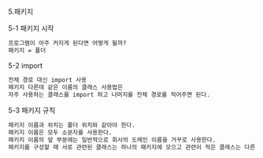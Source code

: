 5.패키지

5-1 패키지 시작
```html
프로그램이 아주 커지게 된다면 어떻게 될까?
패키지 = 폴더
```

5-2 import
```html
전체 경로 대신 import 사용
패키지 다른데 같은 이름의 클래스 사용법은
자주 사용하는 클래스를 import 하고 나머지를 전체 경로를 적어주면 된다.
```

5-3 패키지 규칙
```html
패키지 이름과 위치는 폴더 위치와 같아야 한다.
패키지 이름은 모두 소문자를 사용한다.
패키지 이름의 앞 부분에는 일반적으로 회사의 도메인 이름을 거꾸로 사용한다.
패키지를 구성할 때 서로 관련된 클래스는 하나의 패키지에 모으고 관련이 적은 클래스는 다른 패키지로 분리하는 것이 좋다.
```
